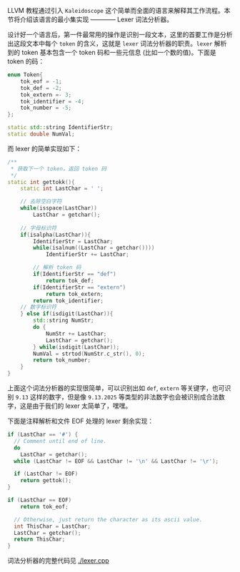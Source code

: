 <!--
 * @Author: Albresky albre02@outlook.com
 * @Date: 2025-08-16 22:45:26
 * @LastEditors: Albresky albre02@outlook.com
 * @LastEditTime: 2025-08-16 23:08:42
 * @FilePath: /llvm_toy/src/ch1/README.md
 * @Description: LLVM tutorial 1. Kaleidoscope: Kaleidoscope Introduction
-->
LLVM 教程通过引入 `Kaleidoscope` 这个简单而全面的语言来解释其工作流程。本节将介绍该语言的最小集实现 ———— Lexer 词法分析器。

设计好一个语言后，第一件最常用的操作是识别一段文本，这里的首要工作是分析出这段文本中每个 `token` 的含义，这就是 `lexer` 词法分析器的职责。`lexer` 解析到的 token 基本包含一个 token 码和一些元信息 (比如一个数的值)。下面是 token 的码：

```c++
enum Token{
    tok_eof = -1;
    tok_def = -2;
    tok_extern =- 3;
    tok_identifier = -4;
    tok_number = -5;
};

static std::string IdentifierStr;
static double NumVal;
```

而 lexer 的简单实现如下：

```c++
/**
 * 获取下一个 token，返回 token 码
 */
static int gettokk(){
    static int LastChar = ' ';

    // 去除空白字符
    while(isspace(LastChar))
        LastChar = getchar();
    
    // 字母标识符
    if(isalpha(LastChar)){
        IdentifierStr = LastChar;
        while(isalnum((LastChar = getchar())))
            IdentifierStr += LastChar;

        // 解析 token 码
        if(IdentifierStr == "def")
            return tok_def;
        if(IdentifierStr == "extern")
            return tok_extern;
        return tok_identifier;
    // 数字标识符
    } else if(isdigit(LastChar)){
        std::string NumStr;
        do {
            NumStr += LastChar;
            LastChar = getchar();
        } while(isdigit(LastChar));
        NumVal = strtod(NumStr.c_str(), 0);
        return tok_number;
    }
}
```

上面这个词法分析器的实现很简单，可以识别出如 `def`, `extern` 等关键字，也可识别 `9.13` 这样的数字，但是像 `9.13.2025` 等类型的非法数字也会被识别成合法数字，这是由于我们的 lexer 太简单了，嘿嘿。

下面是注释解析和文件 EOF 处理的 lexer 剩余实现：

```c++
if (LastChar == '#') {
  // Comment until end of line.
  do
    LastChar = getchar();
  while (LastChar != EOF && LastChar != '\n' && LastChar != '\r');

  if (LastChar != EOF)
    return gettok();
}

if (LastChar == EOF)
    return tok_eof;

  // Otherwise, just return the character as its ascii value.
  int ThisChar = LastChar;
  LastChar = getchar();
  return ThisChar;
}
```

词法分析器的完整代码见 [./lexer.cpp](./lexer.cpp)